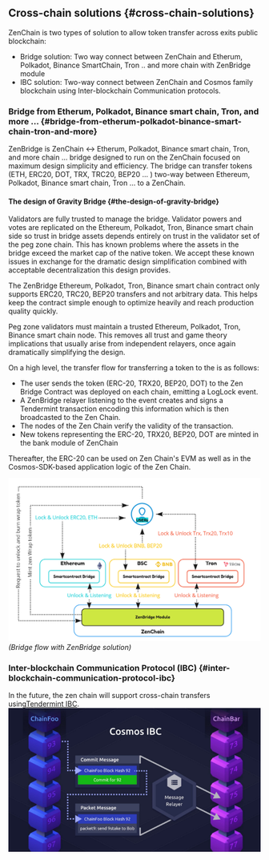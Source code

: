 ## Cross-chain solutions {#cross-chain-solutions}

ZenChain is two types of solution to allow token transfer across exits public blockchain:

*   Bridge solution: Two way connect between ZenChain and Etherum, Polkadot, Binance SmartChain, Tron .. and more chain with ZenBridge module
*   IBC solution: Two-way connect between ZenChain and Cosmos family blockchain using Inter-blockchain Communication protocols.

### Bridge from Etherum, Polkadot, Binance smart chain, Tron, and more ... {#bridge-from-etherum-polkadot-binance-smart-chain-tron-and-more}

ZenBridge is ZenChain &lt;-&gt; Etherum, Polkadot, Binance smart chain, Tron, and more chain ... bridge designed to run on the ZenChain focused on maximum design simplicity and efficiency. The bridge can transfer tokens (ETH, ERC20, DOT, TRX, TRC20, BEP20 ... ) two-way between Ethereum, Polkadot, Binance smart chain, Tron ... to a ZenChain.

#### The design of Gravity Bridge {#the-design-of-gravity-bridge}

Validators are fully trusted to manage the bridge. Validator powers and votes are replicated on the Ethereum, Polkadot, Tron, Binance smart chain side so trust in bridge assets depends entirely on trust in the validator set of the peg zone chain. This has known problems where the assets in the bridge exceed the market cap of the native token. We accept these known issues in exchange for the dramatic design simplification combined with acceptable decentralization this design provides.

The ZenBridge Ethereum, Polkadot, Tron, Binance smart chain contract only supports ERC20, TRC20, BEP20 transfers and not arbitrary data. This helps keep the contract simple enough to optimize heavily and reach production quality quickly.

Peg zone validators must maintain a trusted Ethereum, Polkadot, Tron, Binance smart chain node. This removes all trust and game theory implications that usually arise from independent relayers, once again dramatically simplifying the design.

On a high level, the transfer flow for transferring a token to the is as follows:

*   The user sends the token (ERC-20, TRX20, BEP20, DOT) to the Zen Bridge Contract was deployed on each chain, emitting a LogLock event.
*   A ZenBridge relayer listening to the event creates and signs a Tendermint transaction encoding this information which is then broadcasted to the Zen Chain.
*   The nodes of the Zen Chain verify the validity of the transaction.
*   New tokens representing the ERC-20, TRX20, BEP20, DOT are minted in the bank module of ZenChain

Thereafter, the ERC-20 can be used on Zen Chain&#039;s EVM as well as in the Cosmos-SDK-based application logic of the Zen Chain.

![Bridge](./../assets/bridge.png)
_(Bridge flow with ZenBridge solution)_

### Inter-blockchain Communication Protocol (IBC) {#inter-blockchain-communication-protocol-ibc}

In the future, the zen chain will support cross-chain transfers using[Tendermint IBC](https://tendermint.com/ibc/).
![IBC](./../assets/ibc.png)
